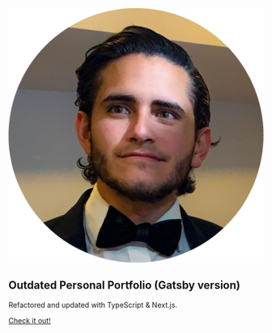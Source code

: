 ![alt text](./src/images/alex.png?raw=true "Alexander Santiago")

## Outdated Personal Portfolio (Gatsby version)

Refactored and updated with TypeScript & Next.js.

[Check it out!](https://alexandersantiago.com)
